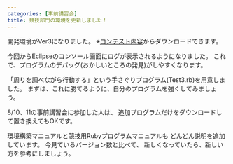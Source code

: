 ```yaml
---
categories: [事前講習会]
title: 競技部門の環境を更新しました！
---
```

開発環境がVer3になりました。
※<a href="http://procon.kushi.ro/contest" title="コンテスト内容" target="_blank">コンテスト内容</a>からダウンロードできます。

今回からEclipseのコンソール画面にログが表示されるようになりました。
これで、プログラムのデバッグ(おかしいところの発見)がしやすくなります。

「周りを調べながら行動する」という手さぐりプログラム(Test3.rb)を用意しました。
まずは、これに勝てるように、自分のプログラムを強くしてみましょう。

8/10、11の事前講習会に参加した人は、
追加プログラムだけをダウンロードして置き換えてもOKです。

環境構築マニュアルと競技用Rubyプログラムマニュアルも
どんどん説明を追加しています。
今見ているバージョン数と比べて、
新しくなっていたら、新しい方を参考にしましょう。